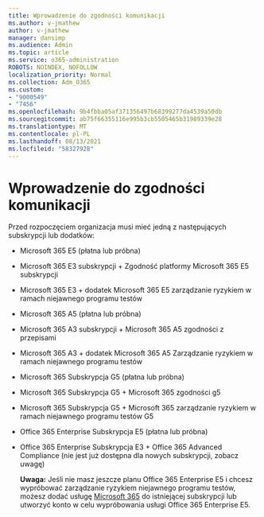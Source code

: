```yaml
---
title: Wprowadzenie do zgodności komunikacji
ms.author: v-jmathew
author: v-jmathew
manager: dansimp
ms.audience: Admin
ms.topic: article
ms.service: o365-administration
ROBOTS: NOINDEX, NOFOLLOW
localization_priority: Normal
ms.collection: Adm_O365
ms.custom:
- "9000549"
- "7456"
ms.openlocfilehash: 9b4fbba05af371356497b68399277da4539a50db
ms.sourcegitcommit: ab75f66355116e995b3cb5505465b31989339e28
ms.translationtype: MT
ms.contentlocale: pl-PL
ms.lasthandoff: 08/13/2021
ms.locfileid: "58327928"
---
```

# <a name="get-started-with-communication-compliance"></a>Wprowadzenie do zgodności komunikacji

Przed rozpoczęciem organizacja musi mieć jedną z następujących subskrypcji lub dodatków:

* Microsoft 365 E5 (płatna lub próbna)
* Microsoft 365 E3 subskrypcji + Zgodność platformy Microsoft 365 E5 subskrypcji
* Microsoft 365 E3 + dodatek Microsoft 365 E5 zarządzanie ryzykiem w ramach niejawnego programu testów
* Microsoft 365 A5 (płatna lub próbna)
* Microsoft 365 A3 subskrypcji + Microsoft 365 A5 zgodności z przepisami
* Microsoft 365 A3 + dodatek Microsoft 365 A5 Zarządzanie ryzykiem w ramach niejawnego programu testów
* Microsoft 365 Subskrypcja G5 (płatna lub próbna)
* Microsoft 365 Subskrypcja G5 + Microsoft 365 zgodności g5
* Microsoft 365 Subskrypcja G5 + Microsoft 365 zarządzanie ryzykiem w ramach niejawnego programu testów G5
* Office 365 Enterprise Subskrypcja E5 (płatna lub próbna)
* Office 365 Enterprise Subskrypcja E3 + Office 365 Advanced Compliance (nie jest już dostępna dla nowych subskrypcji, zobacz uwagę)

    **Uwaga:** Jeśli nie masz jeszcze planu Office 365 Enterprise E5 i chcesz wypróbować zarządzanie ryzykiem niejawnego programu testów, możesz dodać usługę [Microsoft 365](https://go.microsoft.com/fwlink/?linkid=2130508) do istniejącej subskrypcji lub utworzyć konto w celu wypróbowania usługi Office 365 Enterprise E5.
